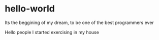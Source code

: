 # hello-world
Its the beggining of my dream, to be one of the best programmers ever

Hello people
I started exercising in my house
